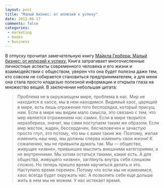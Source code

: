 ```yaml
---
layout: post
title: "Малый бизнес: от иллюзий к успеху"
date: 2012-06-17
comments: false
categories:
 - marketing
 - books
 - business
---
```




В отпуску прочитал замечательную книгу <a href="http://www.ozon.ru/context/detail/id/2272150/">Майкла Гербера: Малый бизнес: от иллюзий к успеху.</a> Книга затрагивает многочисленные личностные аспекты современного человека и его жизни и взаимодействии с обществом, уверен что она будет полезна даже тем, кто совсем не собирается становиться предпринимателем, а для меня она стала просто кладезью полезной информации и открыла глаза на множество вещей.
В заключении небольшая цитата:
> Проблема не в окружающем мире, проблема в нас.
> Мир не находится в хаосе, мы в нем находимся. Видимый хаос, царящий в мире, есть лишь отражение того беспорядка, который присущ нам.
> Если в мире мы видим мало смысла, это связано с тем, что мир является отражением нас самих. Если в мире творится  неразбериха, значит, мы сами поступаем таким же образом. Если мир  жесток, жаден, бессердечен, бесчеловечен и зачастую просто глуп, это потому, что мы с вами такие же.
> Поэтому, желая изменить наш мир, мы должны сперва  изменить свои жизни! К сожалению, мы не привыкли думать так. Мы — общество, живущее «извне», привыкшее мыслить внешними категориями, а не внутренними. Мы хотим остаться такими, какие есть. А для общества, живущего «извне», заглянуть внутрь себя слишком сложно.
> Но теперь пришло время научиться делать и это. Наступило время перемен. Потому что если мы не изменимся, хаос всегда будет окружать нас. А позволить себе еще дольше жить в нем мы не можем. У нас истекает время.
